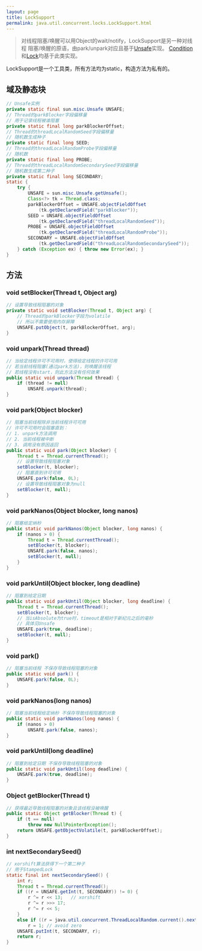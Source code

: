 ```yaml
---
layout: page
title: LockSupport
permalink: java.util.concurrent.locks.LockSupport.html
---
```


> 对线程阻塞/唤醒可以用Object的wait/notify，LockSupport是另一种对线程
> 阻塞/唤醒的原语，由park/unpark对应且基于[Unsafe](../../../../sun/misc/Unsafe.md)实现。
> [Condition](Condition.md)和[Lock](Lock.md)均基于此类实现。

LockSupport是一个工具类，所有方法均为static，构造方法为私有的。  

## 域及静态块
```java
// Unsafe实例
private static final sun.misc.Unsafe UNSAFE;
// Thread的parkBlocker字段偏移量
// 用于记录线程被谁阻塞
private static final long parkBlockerOffset;
// Thread的threadLocalRandomSeed字段偏移量
// 随机数生成种子
private static final long SEED;
// Thread的threadLocalRandomProbe字段偏移量
// 随机数
private static final long PROBE;
// Thread的threadLocalRandomSecondarySeed字段偏移量
// 随机数生成第二种子
private static final long SECONDARY;
static {
    try {
        UNSAFE = sun.misc.Unsafe.getUnsafe();
        Class<?> tk = Thread.class;
        parkBlockerOffset = UNSAFE.objectFieldOffset
            (tk.getDeclaredField("parkBlocker"));
        SEED = UNSAFE.objectFieldOffset
            (tk.getDeclaredField("threadLocalRandomSeed"));
        PROBE = UNSAFE.objectFieldOffset
            (tk.getDeclaredField("threadLocalRandomProbe"));
        SECONDARY = UNSAFE.objectFieldOffset
            (tk.getDeclaredField("threadLocalRandomSecondarySeed"));
    } catch (Exception ex) { throw new Error(ex); }
}
```

## 方法
### void setBlocker(Thread t, Object arg)
```java
// 设置导致线程阻塞的对象
private static void setBlocker(Thread t, Object arg) {
    // Thread的parkBlocker字段为volatile
    // 所以不需要使用内存屏障
    UNSAFE.putObject(t, parkBlockerOffset, arg);
}
```

### void unpark(Thread thread)
```java
// 当给定线程许可不可用时，使得给定线程的许可可用
// 若当前线程阻塞(通过park方法)，则唤醒该线程
// 若线程没有start，则此方法没有任何效果
public static void unpark(Thread thread) {
    if (thread != null)
        UNSAFE.unpark(thread);
}
```

### void park(Object blocker)
```java
// 阻塞当前线程除非当前线程许可可用
// 许可不可用时会阻塞直到：
// 1. unpark方法调用
// 2. 当前线程被中断
// 3. 调用没有原因返回
public static void park(Object blocker) {
    Thread t = Thread.currentThread();
    // 设置导致线程阻塞对象
    setBlocker(t, blocker);
    // 阻塞直到许可可用
    UNSAFE.park(false, 0L);
    // 设置导致线程阻塞对象为null
    setBlocker(t, null);
}
```

### void parkNanos(Object blocker, long nanos)
```java
// 阻塞给定纳秒
public static void parkNanos(Object blocker, long nanos) {
    if (nanos > 0) {
        Thread t = Thread.currentThread();
        setBlocker(t, blocker);
        UNSAFE.park(false, nanos);
        setBlocker(t, null);
    }
}
```

### void parkUntil(Object blocker, long deadline)
```java
// 阻塞到给定日期
public static void parkUntil(Object blocker, long deadline) {
    Thread t = Thread.currentThread();
    setBlocker(t, blocker);
    // 当isAbsolute为true时，timeout是相对于新纪元之后的毫秒
    // 具体见Unsafe
    UNSAFE.park(true, deadline);
    setBlocker(t, null);
}
```

### void park()
```java
// 阻塞当前线程 不保存导致线程阻塞的对象
public static void park() {
    UNSAFE.park(false, 0L);
}
```

### void parkNanos(long nanos)
```java
// 阻塞当前线程给定纳秒 不保存导致线程阻塞的对象
public static void parkNanos(long nanos) {
    if (nanos > 0)
        UNSAFE.park(false, nanos);
}
```

### void parkUntil(long deadline)
```java
// 阻塞到给定日期 不保存导致线程阻塞的对象
public static void parkUntil(long deadline) {
    UNSAFE.park(true, deadline);
}
```

### Object getBlocker(Thread t)
```java
// 获得最近导致线程阻塞的对象且该线程没被唤醒
public static Object getBlocker(Thread t) {
    if (t == null)
        throw new NullPointerException();
    return UNSAFE.getObjectVolatile(t, parkBlockerOffset);
}
```

### int nextSecondarySeed()
```java
// xorshift算法获得下一个第二种子
// 用于StampedLock
static final int nextSecondarySeed() {
    int r;
    Thread t = Thread.currentThread();
    if ((r = UNSAFE.getInt(t, SECONDARY)) != 0) {
        r ^= r << 13;   // xorshift
        r ^= r >>> 17;
        r ^= r << 5;
    }
    else if ((r = java.util.concurrent.ThreadLocalRandom.current().nextInt()) == 0)
        r = 1; // avoid zero
    UNSAFE.putInt(t, SECONDARY, r);
    return r;
}
```